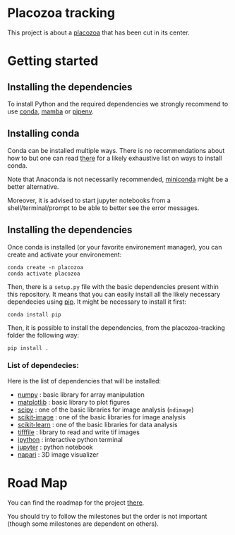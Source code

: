 # Placozoa tracking

This project is about a [placozoa] that has been cut in its center.

# Getting started

## Installing the dependencies
To install Python and the required dependencies we strongly recommend to use
[conda], [mamba] or [pipenv].

## Installing conda

Conda can be installed multiple ways. There is no recommendations about how to
but one can read [there](https://docs.conda.io/projects/conda/en/latest/user-guide/install/index.html)
for a likely exhaustive list on ways to install conda.

Note that Anaconda is not necessarily recommended, [miniconda] might be a better
alternative.

Moreover, it is advised to start jupyter notebooks from a shell/terminal/prompt
to be able to better see the error messages.

## Installing the dependencies

Once conda is installed (or your favorite environement manager), you can create
and activate your environement:
```shell
conda create -n placozoa
conda activate placozoa
```

Then, there is a `setup.py` file with the basic dependencies present within this
repository. It means that you can easily install all the likely necessary
dependecies using [pip]. It might be necessary to install it first:
```shell
conda install pip
```

Then, it is possible to install the dependencies, from the placozoa-tracking
folder the following way:
```shell
pip install .
```

### List of dependecies:
Here is the list of dependencies that will be installed:
- [numpy] : basic library for array manipulation
- [matplotlib] : basic library to plot figures
- [scipy] : one of the basic libraries for image analysis (`ndimage`)
- [scikit-image] : one of the basic libraries for image analysis
- [scikit-learn] : one of the basic libraries for data analysis
- [tifffile] : library to read and write tif images
- [ipython] : interactive python terminal
- [jupyter] : python notebook
- [napari] : 3D image visualizer

# Road Map
You can find the roadmap for the project [there](https://github.com/CENTURI-Hackathon-2022/placozoan-visualisation/issues/1).

You should try to follow the milestones but the order is not important (though
some milestones are dependent on others).


[conda]: (https://docs.conda.io/en/latest/)
[mamba]: (https://mamba.readthedocs.io/en/latest/)
[pipenv]: (https://pipenv.pypa.io/en/latest/)
[miniconda]: (https://docs.conda.io/en/latest/miniconda.html)
[placozoa]: https://en.wikipedia.org/wiki/Placozoa
[pip]: https://pypi.org/project/pip/
[numpy]: https://numpy.org/
[scipy]: https://scipy.org/
[matplotlib]: https://matplotlib.org/
[scikit-image]: https://scikit-image.org/
[scikit-learn]: https://scikit-learn.org/
[tifffile]: https://pypi.org/project/tifffile/
[ipython]: https://ipython.org/
[jupyter]: https://jupyter.org/
[napari]: https://napari.org/